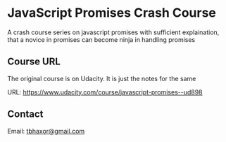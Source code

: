 # JavaScript Promises Crash Course

A crash course series on javascript promises with sufficient explaination, that a novice in promises can become ninja in handling promises

## Course URL

The original course is on Udacity. It is just the notes for the same

URL: https://www.udacity.com/course/javascript-promises--ud898

## Contact

Email: tbhaxor@gmail.com
